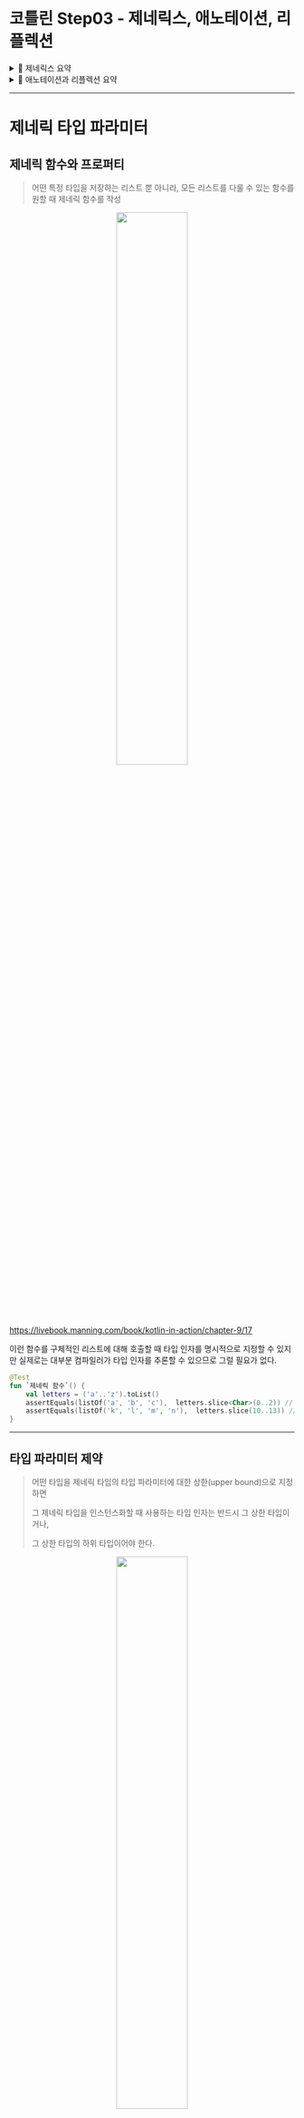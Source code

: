 # 코틀린 Step03 - 제네릭스, 애노테이션, 리플렉션

<details>
<summary>📒 제네릭스 요약</summary>

- 제네릭 함수와 클래스를 자바와 비슷하게 선언

```kotlin
fun <T> identity(value: T): T {
    return value
}

class Box<T>(val value: T)

@Test
fun `제네릭 함수`() {
    assertEquals(42, identity(42))
    assertEquals("Hello", identity("Hello"))
}

@Test
fun `제네릭 클래스`() {
    val intBox = Box(42)
    val stringBox = Box("Hello")

    assertEquals(42, intBox.value)
    assertEquals("Hello", stringBox.value)
}
```

- 자바와 마찬가지로 제네릭 타입의 타입 인자는 컴파일 시점에만 존재
- 타입 인자가 실행 시점에 지워지므로 타입 인자가 있는 타입(제네릭 타입)을 is 연산자를 사용해 검사 불가
- 인라인 함수의 타입 매개변수를 `refied`로 표시해서 실체화하면 실행 시점에 그 타입을 is로 검사하거나 java.lang.Class 인스턴스를 얻을 수 있다.
- 변성은 기저 클래스가 같고 타입 파라미터가 다른 두 제네릭 타입 사이의 상위/하위 타입 관계가 타입 인자 사이의 상위/하위 타입 관계에 의해 어떤 영향을 받는지를 명시하는 방법

```kotlin
open class Animal
class Dog : Animal()
class Box<out T>(val value: T)

@Test
fun `변성 테스트`() {
    val dogBox: Box<Dog> = Box(Dog())
    val animalBox: Box<Animal> = dogBox // out 키워드로 캐스팅 가능

    assertTrue(animalBox is Box<Animal>)
}
```

- 제네릭 클래스의 타입 파라미터가 `out` 위치에서만 사용되는 경우(생산자) 그 타입 파라미터를 `out`으로 표시해서 공변적으로 만들 수 있다.
    - 코틀린의 읽기 전용 List 인터페이스는 공변적이다.
    - 따라서 List<String>은 List<Any)의 하위 타입이다.
- 공변적인 경우와 반대로 제네릭 클래스의 타입 파라미터가 `in` 위치에서만 사용되는 경우(소비자) 그 타입 파라미터를 `in`으로 표시해서 반공변적으로 만들 수 있다.
- 함수 인터페이스는 첫 번째 타입 파라미터에 대해서는 반공변적이고, 두 번째 타입 파라미터에 대해서는 공변적이다.
    - 그래서 (Animal) → Int는 (Cat) → Number의 하위 타입이다.
- 코틀린에서는 제네릭 클래스의 공변성을 전체적으로 지정하거나(선언 지점 변성) 구체적인 사용 위치에서 지정할 수 있다. (사용 지점 변성)
- 제네릭 클래스의 타입 인자가 어떤 타입인지 정보가 없거나 타입 인자가 어떤 타입인지가 중요하지 않을 때 스타 프로젝션(`*`) 구문을 사용할 수 있다.
</details>

<details>
<summary>📕 애노테이션과 리플렉션 요약</summary>

- 코틀린에서 애노테이션을 적용할 때 사용하는 문법은 자바와 거의 동일
- 코틀린에서는 자바보다 더 넓은 대상에 애노테이션을 적용 가능 (ex. 파일과 식(expression))
- 애노테이션 인자로 원시 타입 값, 문자열, 이넘, 클래스 참조, 다른 애노테이션 클래스의 인스턴스, 그리고 지금까지 말한 여러 유형의 값으로 이뤄진 배열을 사용 가능
- `@get:Rule`을 사용해 애노테이션의 사용 대상을 명시하면 한 코틀린 선언이 여러 가지 바이트 코드 요소를 만들어내는 경우 정확히 어떤 부분에 애노테이션을 적용할지 지정 가능
- 애노테이션 클래스를 정의할 때는 본문이 없고 주 생성자의 모든 파라미터를 val 프로퍼티로 표시한 코틀린 클래스를 사용

```kotlin
@Target(AnnotationTarget.CLASS, AnnotationTarget.FUNCTION)
@Retention(AnnotationRetention.RUNTIME)
annotation class MyAnnotation(val name: String, val value: Int)
```

- 메타애노테이션을 사용해 대상, 애노테이션 유지 방식 등 여러 애노테이션 특성을 지정 가능

```kotlin
@Target(AnnotationTarget.CLASS, AnnotationTarget.FUNCTION) // 애노테이션 적용 대상
@Retention(AnnotationRetention.RUNTIME) // 애노테이션 유지 방식
@MustBeDocumented // 문서화 여부
annotation class MyAnnotation(val name: String, val value: Int)
```

- 리플렉션 API를 통해 실행 시점에 객체의 메소드와 프로퍼티를 열거하고 접근 가능
    - 리플렉션 API에는 클래스(KClass), 함수(KFunction) 등 여러 종류의 선언을 표현하는 인터페이스 제공
- 클래스를 컴파일 시점에 알고 있다면 `KClass` 인스턴스를 얻기 위해 ClassName::class를 사용
    - 하지만 실행 시점에 obj 변수에 담긴 객체로부터 KClass 인스턴스를 얻기 위해서는 obj.javaClass.kotlin을 사용
- `KFunction`과 `KProperty` 인터페이스는 모두 KCallable을 확장
    - KClassable은 제네릭 call 메소드를 제공
- `KCallable.callBy` 메소드를 사용하면 메소드를 호출하면서 디폴트 파라미터값을 사용 가능
- `KFunction0`, `KFunctiuon1` 등의 인터페이스는 모두 파라미터 수가 다른 함수를 표현하며, invoke 메소드를 사용해 함수 호출 가능
- `KProperty0`는 최상위 프로퍼티나 변수, `KProperty1`은 수신 객체가 있는 프로퍼티에 접근할 때 쓰는 인터페이스
    - 두 인퍼테이스 모두 GET 메소드를 사용해 프로퍼티 값을 가져올 수 있음
    - `KMutableProperty0`과 `KMutableProperty1`은 각각 KProperty0과 KProperty1을 확장하며, set 메소드를 통해 프로퍼티값을 변경할 수 있게 지원
</details>

---

# **제네릭 타입 파라미터**

## **제네릭 함수와 프로퍼티**

> 어떤 특정 타입을 저장하는 리스트 뿐 아니라, 모든 리스트를 다룰 수 있는 함수를 원할 때 제네릭 함수를 작성

<center><img src="../../.gitbook/assets/kotlin/generic.png" width="50%"></center>

https://livebook.manning.com/book/kotlin-in-action/chapter-9/17

이런 함수를 구체적인 리스트에 대해 호출할 때 타입 인자를 명시적으로 지정할 수 있지만 실제로는 대부분 컴파일러가 타입 인자를 추론할 수 있으므로 그럴 필요가 없다.

```kotlin
@Test
fun `제네릭 함수`() {
    val letters = ('a'..'z').toList()
    assertEquals(listOf('a', 'b', 'c'),  letters.slice<Char>(0..2)) // 타입 인자를 명시적으로 지정
    assertEquals(listOf('k', 'l', 'm', 'n'),  letters.slice(10..13)) // 컴파일러는 T가 Char라는 사실을 추론
}
```

---

## **타입 파라미터 제약**

> 어떤 타입을 제네릭 타입의 타입 파라미터에 대한 상한(upper bound)으로 지정하면 
> 
> 그 제네릭 타입을 인스턴스화할 때 사용하는 타입 인자는 반드시 그 상한 타입이거나,
> 
> 그 상한 타입의 하위 타입이어야 한다.

<center><img src="../../.gitbook/assets/kotlin/type-parameter.png" width="50%"></center>

https://livebook.manning.com/book/kotlin-in-action/chapter-9/17

타입 파라미터 `T`에 대한 상한을 정하고 나면 `T 타입`의 값을 그 상한 타입의 값으로 취급 가능

```kotlin
@Test
fun `타입 파라미터 제약`() {
    fun <T : Number> oneHalf(value: T): Double { // Number를 타입 파라미터 상한으로 지정
        return value.toDouble() / 2.0 // Number 클래스에 정의된 메소드를 호출
    }

    assertEquals(1.5, oneHalf(3))
}
```

---

## **타입 파라미터를 널이 될 수 없는 타입으로 한정**

아무런 상한을 정하지 않은 타입 파라미터는 결과적으로 `Any?`를 상한으로 정한 파라미터와 동일

```kotlin
class Processor<T> {
		fun process(value: T) {
				value?.hashCode() // 안전한 호출 필요
		}
}
```

`<T : Any>`라는 제약은 `T 타입`이 항상 널이 될 수 없는 타입이 되도록 보장

```kotlin
class Processor<T : Any> {
		fun process(value: T) {
				value.hashCode()
		}
}
```

# **실행 시 제네릭스의 동작**

## **실행 시점의 제네릭: 타입 검사와 캐스트**

> 자바와 마찬가지로 코틀린 제네릭 타입 인자 정보는 런타임에 지워진다. 
> 
> 이는 제네릭 클래스 인스턴스가 그 인스턴스를 생성할 때 쓰인 타입 인자에 대한 정보를 유지하지 않는다는 의미

```kotlin
val list1: List<String> = listOf("a", "b")
val list2: List<Int> = listOf(1, 2, 3)
```

<center><img src="../../.gitbook/assets/kotlin/type.png" width="50%"></center>

https://livebook.manning.com/book/kotlin-in-action/chapter-9/17

컴파일러는 두 리스트를 서로 다른 타입으로 인식하지만 실행 시점에 그 둘은 완전히 같은 타입의 객체

- 타입 파라미터가 2개 이상이라면 모든 타입 파라미터에 `*`를 포함

```kotlin
@Test
fun `실행 시점의 제네릭`() {
    fun printSum(c: Collection<*>): Int {
        val intList = c as? List<Int>
            ?: throw IllegalArgumentException("List is expected")
        return intList.sum()
    }

    val actual = listOf(1, 2, 3)
    assertEquals(6, printSum(actual))
    
    // 실행 시점에는 제네릭 타입의 타입 인자를 알 수 없으므로 캐스팅은 항상 성공
    assertThrows<IllegalArgumentException> {
        printSum(setOf(1, 2, 3))
    }
    // 잘못된 타입의 원소가 들어있는 리스트를 전달하면 실행 시점에 ClassCaseException 발생
    assertThrows<ClassCastException> {
        printSum(listOf('a', 'b', 'c'))
    }
}
```

코틀린 컴파일러는 컴파일 시점에 타입 정보가 주어진 경우에는 is 검사를 수행하게 허용

```kotlin
fun printSum(c: Collection<Int>): Int {
    if (c is List<Int>) {
        return c.sum()
    }
    throw IllegalArgumentException("is not list")
}

assertEquals(6, printSum(listOf(1, 2, 3)))
assertThrows<IllegalArgumentException> {
    printSum(setOf(1, 2, 3))
}
```

## **실체화한 타입 파라미터의 제약**

아래의 경우 실체화한 타입 파라미터 사용 가능

- 타입 검사와 캐스팅(is, !is, as, as?)
- 코틀린 리플렉션 API(::class) → 10장에서 설명
- 코틀린 타입에 대응하는 java.lang.Class를 얻기(::class.java)
- 다른 함수를 호출할 때 타입 인자로 사용

하지만 아래와 같은 일은 할 수 없음

- 타입 파라미터 클래스의 인스턴스 생성하기
- 타입 파라미터 클래스의 동반 객체 메소드 호출하기
- 실체화한 타입 파라미터를 요구하는 함수를 호출하면서 실체화하지 않은 타입 파라미터로 받은 타입을 타입 인자로 넘기기
- 클래스, 프로퍼티, 인라인 함수가 아닌 함수의 타입 파라미터를 refied로 지정하기

# **변성: 제네릭과 하위 타입**

> `List<String>`와 `List<Any>`와 같이 기저 타입이 같고 타입 인자가 다른 여러 타입이 
> 
> 서로 어떤 관계가 있는지 설명하는 개념

✅ 변성을 잘 활용하면 사용에 불편하지 않으면서 타입 안전성을 보장하는 API를 만들 수 있다.

## **변성이 있는 이유: 인자를 함수에 넘기기**

`List<Any>` 타입의 파라미터를 받는 함수에 `List<String>`을 넘기면 안전할까❓

- String 클래스는 Any를 확장하므로, Any 타입 값을 파라미터로 받는 함수에 String 값을 넘겨도 안전
- 하지만 Any와 String이 List 인터페이스의 타입 인자로 들어가는 경우 자신 있게 안전성을 말할 수 없음

```kotlin
val strings = mutableListOf(1, 2.0, "abc", "bac")
strings.add("asbc")
println(strings.maxBy { it.length }) // Type mismatch 에러
```

---

## **공변성: 하위 타입 관계를 유지**

A가 B의 하위 타입일 때 Producer<A>가 Producer<B>의 하위 타입이면 Peoducer는 공변적

- 이를 하위 타입 관계가 유지된다고 설명
- 예를 들어 Cat가 Animal의 하위 타입이기 때문에 Producer<Cat>은 Producer<Animal>의 하위 타입

코틀린에서 제네릭 클래스가 타입 파라미터에 대해 공변적임을 표시하려면 타입 파라미터 이름 앞에 `out`을 명시

```kotlin
interface Producer<out T> {  // 클래스가 T에 대해 공변적이라고 선언
    fun produce(): T
}
```

클래스의 타입 파라미터를 공변적으로 만들면 함수 정의에 사용한 파라미터 타입과 타입 인자의 타입이 정확히 일치하지 않더라도 그 클래스의 인스턴스를 함수 인자나 반환값으로 사용할 수 있다.

```kotlin
open class Animal {
    fun feed() { ... }
}
// T 타입 파라미터에 대해 아무 변성도 지정하지 않았기 때문에(무공변성)
// 고양이 무리는 동물 무리의 하위 클래스가 아니다.
class Herd<T : Animal> {
    val size: Int get() = ...
    operator fun get(i: Int): T { ... }
}
// 고양이 무리를 넘기면 타입 불일치(type mismatch) 오류 발생
fun feedAll(animals: Herd<Animal>) {
    for (i in 0 until animals.size) {
        animals[i].feed()
    }
}

class Cat : Animal() {   
    fun cleanLitter() { ... }
}
fun takeCareOfCats(cats: Herd<Cat>) {
    for (i in 0 until cats.size) {
        cats[i].cleanLitter()
        // feedAll(cats) // type mismatch        
    }
}

---

// TOBE
// Herd를 공변적인 클래스로 만들고
class Herd<out T : Animal> {  
   ...
}
// 호출 코드를 적절히 변경
fun takeCareOfCats(cats: Herd<Cat>) {
    for (i in 0 until cats.size) {
        cats[i].cleanLitter()
    }
    feedAll(cats)  
}
```

클래스 멤버를 선언할 때 타입 파라미터를 사용할 수 있는 지점은 모두 인(`in`)과 아웃(`out`)위치로 나뉜다. 

- T라는 타입 파라미터를 선언하고 T를 사용하는 함수가 멤버로 있는 클래스를 생각해보자.
- T가 함수의 `반환 타입`에 쓰인다면 T는 `아웃` 위치 → T 타입의 값을 생산
- T가 함수의 `파라미터 타입`에 쓰인다면 T는 `인` 위치 → T 타입의 값을 소비

<center><img src="../../.gitbook/assets/kotlin/position.png" width="50%"></center>


https://livebook.manning.com/book/kotlin-in-action/chapter-9/17